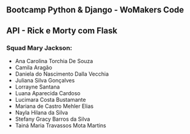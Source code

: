 ## Bootcamp Python & Django - WoMakers Code

## API - Rick e Morty com Flask

### Squad Mary Jackson:

* Ana Carolina Torchia De Souza
* Camila Aragão 
* Daniela do Nascimento Dalla Vecchia
* Juliana Silva Gonçalves
* Lorrayne Santana 
* Luana Aparecida Cardoso
* Lucimara Costa Bustamante
* Mariana de Castro Mehler Elias
* Nayla Hilana da Silva 
* Stefany Gracy Barros da Silva
* Tainá Maria Travassos Mota Martins
